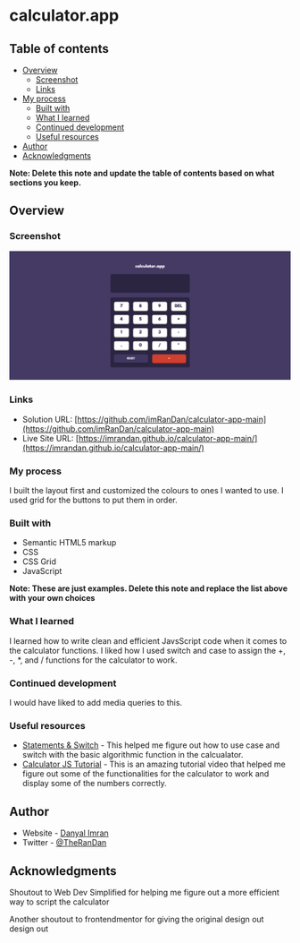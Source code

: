 # calculator.app

## Table of contents

- [Overview](#overview)
  - [Screenshot](#screenshot)
  - [Links](#links)
- [My process](#my-process)
  - [Built with](#built-with)
  - [What I learned](#what-i-learned)
  - [Continued development](#continued-development)
  - [Useful resources](#useful-resources)
- [Author](#author)
- [Acknowledgments](#acknowledgments)

**Note: Delete this note and update the table of contents based on what sections you keep.**

## Overview

### Screenshot

![](./images/calculator.app-screenshot.png)

### Links

- Solution URL: [https://github.com/imRanDan/calculator-app-main](https://github.com/imRanDan/calculator-app-main)
- Live Site URL: [https://imrandan.github.io/calculator-app-main/](https://imrandan.github.io/calculator-app-main/)

### My process
I built the layout first and customized the colours to ones I wanted to use. I used grid for the buttons to 
put them in order. 

### Built with

- Semantic HTML5 markup
- CSS
- CSS Grid
- JavaScript


**Note: These are just examples. Delete this note and replace the list above with your own choices**

### What I learned

I learned how to write clean and efficient JavsScript code when it comes to the calculator functions. I liked how I used switch and case to assign the +, -, *, and / functions for the calculator to work.

### Continued development

I would have liked to add media queries to this.

### Useful resources

- [Statements & Switch](https://developer.mozilla.org/en-US/docs/Web/JavaScript/Reference/Statements/switch) - This helped me figure out how to use case and switch with the basic algorithmic function in the calcualator. 
- [Calculator JS Tutorial](https://www.youtube.com/watch?v=j59qQ7YWLxw&t=509s) - This is an amazing tutorial video that helped me figure out some of the functionalities for the calculator to work and display some of the numbers correctly.

## Author

- Website - [Danyal Imran](https://danyalimran.com/)
- Twitter - [@TheRanDan](https://twitter.com/TheRanDan)


## Acknowledgments

Shoutout to Web Dev Simplified for helping me figure out a more efficient way to script the calculator

Another shoutout to frontendmentor for giving the original design out design out
